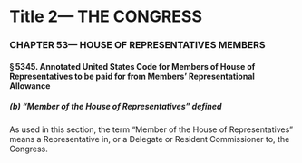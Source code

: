 
# Title 2— THE CONGRESS
### CHAPTER 53— HOUSE OF REPRESENTATIVES MEMBERS
#### § 5345. Annotated United States Code for Members of House of Representatives to be paid for from Members’ Representational Allowance
##### (b) “Member of the House of Representatives” defined

As used in this section, the term “Member of the House of Representatives” means a Representative in, or a Delegate or Resident Commissioner to, the Congress.
